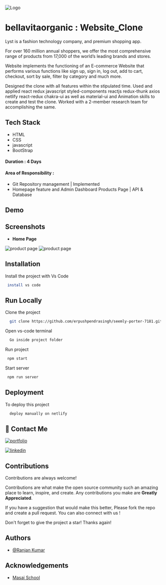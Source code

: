![Logo](https://images.yourstory.com/cs/2/721b1c100eb911eb936a1114ea00a5c0/Untitleddesign59-1619361379554.png?w=752&fm=auto&ar=2:1&mode=crop&crop=faces)

# bellavitaorganic : Website_Clone

Lyst is a fashion technology company, and premium shopping app.

For over 160 million annual shoppers, we offer the most comprehensive range of products from 17,000 of the world’s leading brands and stores.

Website implements the functioning of an E-commerce Website that performs various functions like sign up, sign in, log out, add to cart, checkout, sort by sale, filter by category and much more.

Designed the clone with all features within the stipulated time. Used and applied react redux javascript styled-components reactjs redux-thunk axios netlify react-redux chakra-ui as well as material-ui and Animation skills to create and test the clone. Worked with a 2-member research team for accomplishing the same.

## Tech Stack

-    HTML
-    CSS
-    javascript
-    BootStrap

#### Duration : 4 Days

#### Area of Responsibility :

-    Git Repository management | Implemented
-    Homepage feature and Admin Dashboard Products Page | API & Database


## Demo

<!-- - Deployed Link : https://stellar-concha-5c9a19.netlify.app/  -->

## Screenshots

-    **Home Page**

<img src="https://res.cloudinary.com/dtzoydf3b/image/upload/c_pad,b_auto:predominant,fl_preserve_transparency/v1671377749/Screenshot_8815_b12icn.jpg" alt="product page" />

<img src="https://res.cloudinary.com/dtzoydf3b/image/upload/c_pad,b_auto:predominant,fl_preserve_transparency/v1671377749/Screenshot_8817_tdtxbw.jpg" alt="product page"/>

## Installation

Install the project with Vs Code

```bash
 install vs code
```

## Run Locally

Clone the project

```bash
  git clone https://github.com/erpushpendrasingh/seemly-porter-7181.git
```

Open vs-code terminal

```bash
  Go inside project folder
```

Run project

```bash
 npm start
```

Start server

```bash
 npm run server
```

## Deployment

To deploy this project

```bash
  deploy manually on netlify
```

## 🔗 Contact Me

[![portfolio](https://ranjankumar9.github.io/)]()

[![linkedin](https://www.linkedin.com/in/ranjan-kumar-a8590a237/)]()

## Contributions

Contributions are always welcome!

Contributions are what make the open source community such an amazing place to learn, inspire, and create. Any contributions you make are **Greatly Appreciated**.

If you have a suggestion that would make this better, Please fork the repo and create a pull request. You can also connect with us !

Don't forget to give the project a star! Thanks again!

## Authors

-    [@Ranjan Kumar](https://github.com/ranjankumar9)

## Acknowledgements

-    [Masai School](https://www.masaischool.com/)

<!-- Pushpendra Singh
fp04_204
erpushpendrasingh8900@gmail.com

Ranjan Kumar
fp05_020
ranjankumar91234153@gmail.com

Abhishek chandel
fw14_330
mybrosraiden@gmail.com

Rahul Ohol
fw19_0203
nevergiveupyou123@gmail.com

Rahul Sheelavantar
fw19_0779
rahulsheelavantar@gmail.com

Vivek Goswami
vivek.goswami@masaischool.com

npm i --legec -->

